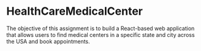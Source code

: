 # HealthCareMedicalCenter
The objective of this assignment is to build a React-based web application that allows users to find medical centers in a specific state and city across the USA and book appointments. 
